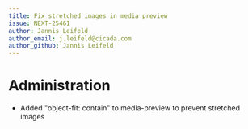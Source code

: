 ```yaml
---
title: Fix stretched images in media preview
issue: NEXT-25461
author: Jannis Leifeld
author_email: j.leifeld@cicada.com
author_github: Jannis Leifeld
---
```

# Administration
* Added "object-fit: contain" to media-preview to prevent stretched images
